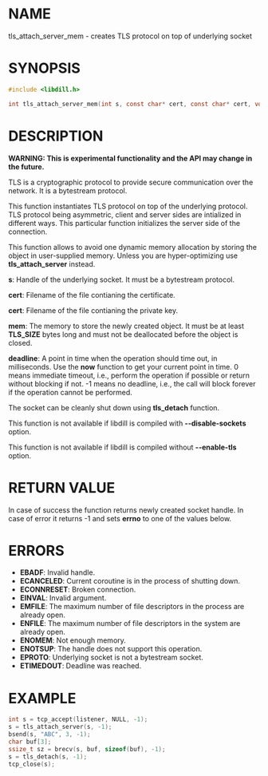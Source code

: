 # NAME

tls_attach_server_mem - creates TLS protocol on top of underlying socket

# SYNOPSIS

```c
#include <libdill.h>

int tls_attach_server_mem(int s, const char* cert, const char* cert, void* mem, int64_t deadline);
```

# DESCRIPTION

**WARNING: This is experimental functionality and the API may change in the future.**

TLS is a cryptographic protocol to provide secure communication over
the network. It is a bytestream protocol.

This function instantiates TLS protocol on top of the underlying
protocol. TLS protocol being asymmetric, client and server sides are
intialized in different ways. This particular function initializes
the server side of the connection.

This function allows to avoid one dynamic memory allocation by
storing the object in user-supplied memory. Unless you are
hyper-optimizing use **tls_attach_server** instead.

**s**: Handle of the underlying socket. It must be a bytestream protocol.

**cert**: Filename of the file contianing the certificate.

**cert**: Filename of the file contianing the private key.

**mem**: The memory to store the newly created object. It must be at least **TLS_SIZE** bytes long and must not be deallocated before the object is closed.

**deadline**: A point in time when the operation should time out, in milliseconds. Use the **now** function to get your current point in time. 0 means immediate timeout, i.e., perform the operation if possible or return without blocking if not. -1 means no deadline, i.e., the call will block forever if the operation cannot be performed.

The socket can be cleanly shut down using **tls_detach** function.

This function is not available if libdill is compiled with **--disable-sockets** option.

This function is not available if libdill is compiled without **--enable-tls** option.

# RETURN VALUE

In case of success the function returns newly created socket handle. In case of error it returns -1 and sets **errno** to one of the values below.

# ERRORS

* **EBADF**: Invalid handle.
* **ECANCELED**: Current coroutine is in the process of shutting down.
* **ECONNRESET**: Broken connection.
* **EINVAL**: Invalid argument.
* **EMFILE**: The maximum number of file descriptors in the process are already open.
* **ENFILE**: The maximum number of file descriptors in the system are already open.
* **ENOMEM**: Not enough memory.
* **ENOTSUP**: The handle does not support this operation.
* **EPROTO**: Underlying socket is not a bytestream socket.
* **ETIMEDOUT**: Deadline was reached.

# EXAMPLE

```c
int s = tcp_accept(listener, NULL, -1);
s = tls_attach_server(s, -1);
bsend(s, "ABC", 3, -1);
char buf[3];
ssize_t sz = brecv(s, buf, sizeof(buf), -1);
s = tls_detach(s, -1);
tcp_close(s);
```
